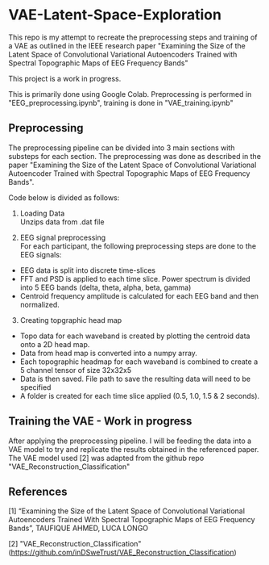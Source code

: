 # VAE-Latent-Space-Exploration
This repo is my attempt to recreate the preprocessing steps and training of a VAE as outlined in the IEEE research paper "Examining the Size of the Latent Space of Convolutional Variational Autoencoders Trained with Spectral Topographic Maps of EEG Frequency Bands"

This project is a work in progress. 

This is primarily done using Google Colab. Preprocessing is performed in "EEG_preprocessing.ipynb", training is done in "VAE_training.ipynb"

## Preprocessing 
The preprocessing pipeline can be divided into 3 main sections with substeps for each section. The preprocessing was done as described in the paper "Examining the Size of the Latent Space of Convolutional Variational Autoencoder Trained with Spectral Topographic Maps of EEG Frequency Bands". <br>

Code below is divided as follows:

1. Loading Data <br>
  Unzips data from .dat file

2. EEG signal preprocessing <br>
   For each participant, the following preprocessing steps are done to the EEG signals: <br>
  
  - EEG data is split into discrete time-slices
  - FFT and PSD is applied to each time slice. Power spectrum is divided into 5 EEG bands (delta, theta, alpha, beta, gamma)
  - Centroid frequency amplitude is calculated for each EEG band and then normalized.

3. Creating topgraphic head map <br>
  - Topo data for each waveband is created by plotting the centroid data onto a 2D head map.
  - Data from head map is converted into a numpy array.
  - Each topographic headmap for each waveband is combined to create a 5 channel tensor of size 32x32x5
  - Data is then saved. File path to save the resulting data will need to be specified
  - A folder is created for each time slice applied (0.5, 1.0, 1.5 & 2 seconds). 

## Training the VAE - Work in progress
After applying the preprocessing pipeline. I will be feeding the data into a VAE model to try and replicate the results obtained in the referenced paper. The VAE model used [2] was adapted from the github repo "VAE_Reconstruction_Classification"

## References 
[1] “Examining the Size of the Latent Space of Convolutional Variational Autoencoders Trained With Spectral Topographic Maps of EEG Frequency Bands”, TAUFIQUE AHMED, LUCA LONGO

[2] "VAE_Reconstruction_Classification" (https://github.com/inDSweTrust/VAE_Reconstruction_Classification)


